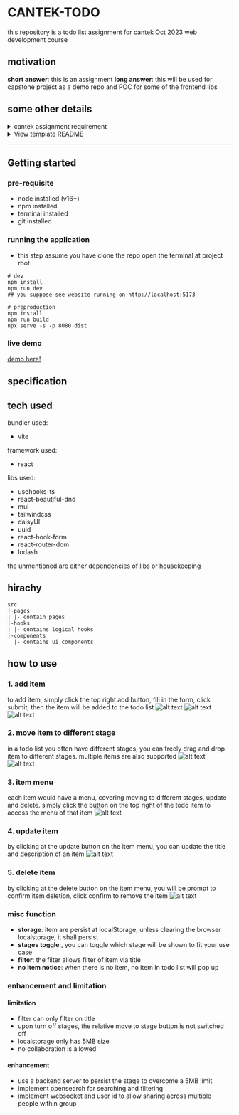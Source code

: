 # CANTEK-TODO

this repository is a todo list assignment for cantek Oct 2023 web development course

## motivation

**short answer**: this is an assignment
**long answer**: this will be used for capstone project as a demo repo and POC for some of the frontend libs

## some other details

<details>
<summary>cantek assignment requirement</summary>

### Objective:

To get a better understanding of your current level in React, Develop a to-do list application using Vite, React, and TypeScript. Ensure correct typing for all variables and props. Your application should allow users to add, update, delete, and view tasks. The tasks should persist in local storage so that they remain available upon page refreshes.

### Application Requirements:

#### Project Setup:

-   Create a new React application using Vite.
-   You may use any styling approach of your choice.

#### Core Features:

-   Implement an input field for users to enter task titles.
-   Implement an 'Add' button to add new tasks to the list.
-   Display the list of tasks.
-   Implement functionality to update a task's title.
-   Implement functionality to delete a task from the list.
-   When there are no tasks, display a message "No todos found".
-   Store and retrieve tasks from local storage to ensure they persist across browser sessions.

#### Component Structure:

-   Structure your application using multiple components, ensuring proper passing of props between them. For example, you may have components like TodoList, TodoItem, AddTodo, etc.

#### TypeScript:

-   Define types/interfaces for the props and state where necessary. Ensure every component and function is correctly typed.

#### Submission:

-   Push your code to a GitHub repository.
-   Ensure your README file explains how to run the application and - demonstrates the functionality of your application also host the application and provide the link in the repo’s about section (top right).
    Provide the link to your GitHub repository for evaluation.

Your approach to styling, state management, and component structure is up to you, but ensure your code is clean, well-commented, and demonstrates a good understanding of React and TypeScript concepts.

</details>

<details>
<summary>View template README</summary>

# React + TypeScript + Vite

This template provides a minimal setup to get React working in Vite with HMR and some ESLint rules.

Currently, two official plugins are available:

-   [@vitejs/plugin-react](https://github.com/vitejs/vite-plugin-react/blob/main/packages/plugin-react/README.md) uses [Babel](https://babeljs.io/) for Fast Refresh
-   [@vitejs/plugin-react-swc](https://github.com/vitejs/vite-plugin-react-swc) uses [SWC](https://swc.rs/) for Fast Refresh

## Expanding the ESLint configuration

If you are developing a production application, we recommend updating the configuration to enable type aware lint rules:

-   Configure the top-level `parserOptions` property like this:

```js
   parserOptions: {
    ecmaVersion: 'latest',
    sourceType: 'module',
    project: ['./tsconfig.json', './tsconfig.node.json'],
    tsconfigRootDir: __dirname,
   },
```

-   Replace `plugin:@typescript-eslint/recommended` to `plugin:@typescript-eslint/recommended-type-checked` or `plugin:@typescript-eslint/strict-type-checked`
-   Optionally add `plugin:@typescript-eslint/stylistic-type-checked`
-   Install [eslint-plugin-react](https://github.com/jsx-eslint/eslint-plugin-react) and add `plugin:react/recommended` & `plugin:react/jsx-runtime` to the `extends` list
</details>
<hr/>

## Getting started

### pre-requisite

-   node installed (v16+)
-   npm installed
-   terminal installed
-   git installed

### running the application

-   this step assume you have clone the repo
    open the terminal at project root

```shell
# dev
npm install
npm run dev
## you suppose see website running on http://localhost:5173

# preproduction
npm install
npm run build
npx serve -s -p 8080 dist
```

### live demo

[demo here!](https://bright-pothos-4bdb82.netlify.app/)

## specification

## tech used

bundler used:

-   vite

framework used:

-   react

libs used:

-   usehooks-ts
-   react-beautiful-dnd
-   mui
-   tailwindcss
-   daisyUI
-   uuid
-   react-hook-form
-   react-router-dom
-   lodash

the unmentioned are either dependencies of libs or housekeeping

## hirachy

```shell
src
|-pages
| |- contain pages
|-hooks
| |- contains logical hooks
|-components
  |- contains ui components
```

## how to use

### 1. add item

to add item, simply click the top right add button, fill in the form, click submit, then the item will be added to the todo list
![alt text](/img/add1.png)
![alt text](/img/add2.png)
![alt text](/img/add3.png)

### 2. move item to different stage

in a todo list you often have different stages, you can freely drag and drop item to different stages. multiple items are also supported
![alt text](/img/move1.png)
![alt text](/img/move2.png)

### 3. item menu

each item would have a menu, covering moving to different stages, update and delete. simply click the button on the top right of the todo item to access the menu of that item
![alt text](/img/menu.png)

### 4. update item

by clicking at the update button on the item menu, you can update the title and description of an item
![alt text](/img/update.png)

### 5. delete item

by clicking at the delete button on the item menu, you will be prompt to confirm item deletion, click confirm to remove the item
![alt text](/img/delete.png)

### misc function

-   **storage**: item are persist at localStorage, unless clearing the browser localstorage, it shall persist
-   **stages toggle**:, you can toggle which stage will be shown to fit your use case
-   **filter**: the filter allows filter of item via title
-   **no item notice**: when there is no item, no item in todo list will pop up

### enhancement and limitation

#### limitation

-   filter can only filter on title
-   upon turn off stages, the relative move to stage button is not switched off
-   localstorage only has 5MB size
-   no collaboration is allowed

#### enhancement

-   use a backend server to persist the stage to overcome a 5MB limit
-   implement opensearch for searching and filtering
-   implement websocket and user id to allow sharing across multiple people within group
